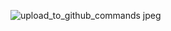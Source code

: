 ![upload_to_github_commands jpeg](https://github.com/user-attachments/assets/f1f04783-ee6b-4976-b08d-8878ccfe3cf3)
